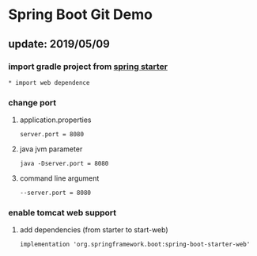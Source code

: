 # Spring Boot Git Demo
## update: 2019/05/09
### import gradle project from [spring starter](https://start.spring.io/)
    * import web dependence
### change port
1. application.properties
    ```
    server.port = 8080
    ```
2. java jvm parameter
   ``` 
   java -Dserver.port = 8080 
   ```
3. command line argument
    ```
    --server.port = 8080
    ```
 
### enable tomcat web support
1. add dependencies (from starter to start-web)
    ```
    implementation 'org.springframework.boot:spring-boot-starter-web'
    ```
